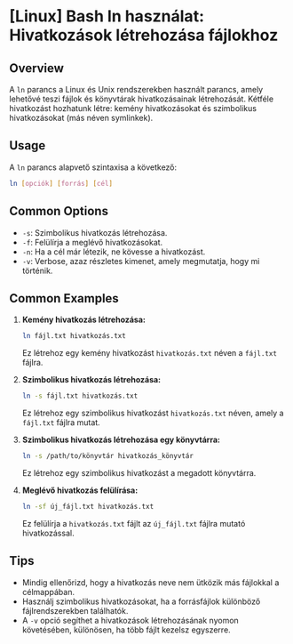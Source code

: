 # [Linux] Bash ln használat: Hivatkozások létrehozása fájlokhoz

## Overview
A `ln` parancs a Linux és Unix rendszerekben használt parancs, amely lehetővé teszi fájlok és könyvtárak hivatkozásainak létrehozását. Kétféle hivatkozást hozhatunk létre: kemény hivatkozásokat és szimbolikus hivatkozásokat (más néven symlinkek).

## Usage
A `ln` parancs alapvető szintaxisa a következő:

```bash
ln [opciók] [forrás] [cél]
```

## Common Options
- `-s`: Szimbolikus hivatkozás létrehozása.
- `-f`: Felülírja a meglévő hivatkozásokat.
- `-n`: Ha a cél már létezik, ne kövesse a hivatkozást.
- `-v`: Verbose, azaz részletes kimenet, amely megmutatja, hogy mi történik.

## Common Examples
1. **Kemény hivatkozás létrehozása:**
   ```bash
   ln fájl.txt hivatkozás.txt
   ```
   Ez létrehoz egy kemény hivatkozást `hivatkozás.txt` néven a `fájl.txt` fájlra.

2. **Szimbolikus hivatkozás létrehozása:**
   ```bash
   ln -s fájl.txt hivatkozás.txt
   ```
   Ez létrehoz egy szimbolikus hivatkozást `hivatkozás.txt` néven, amely a `fájl.txt` fájlra mutat.

3. **Szimbolikus hivatkozás létrehozása egy könyvtárra:**
   ```bash
   ln -s /path/to/könyvtár hivatkozás_könyvtár
   ```
   Ez létrehoz egy szimbolikus hivatkozást a megadott könyvtárra.

4. **Meglévő hivatkozás felülírása:**
   ```bash
   ln -sf új_fájl.txt hivatkozás.txt
   ```
   Ez felülírja a `hivatkozás.txt` fájlt az `új_fájl.txt` fájlra mutató hivatkozással.

## Tips
- Mindig ellenőrizd, hogy a hivatkozás neve nem ütközik más fájlokkal a célmappában.
- Használj szimbolikus hivatkozásokat, ha a forrásfájlok különböző fájlrendszerekben találhatók.
- A `-v` opció segíthet a hivatkozások létrehozásának nyomon követésében, különösen, ha több fájlt kezelsz egyszerre.